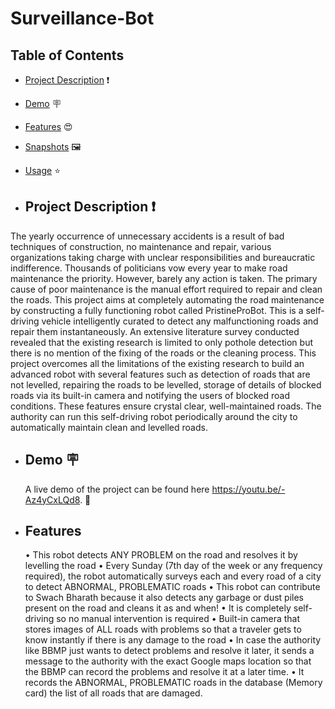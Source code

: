 # Surveillance-Bot
## Table of Contents

- [Project Description](#project-description) ❗
- [Demo](#demo) 🪧
- [Features](#features) 😍
- [Snapshots](#SnapShots) 🖼️
- [Usage](#usage) ⭐

- ## Project Description ❗
The yearly occurrence of unnecessary accidents is a result of bad techniques of construction, no maintenance and repair, various organizations taking charge with unclear responsibilities and bureaucratic indifference. Thousands of politicians vow every year to make road maintenance the priority. However, barely any action is taken. The primary cause of poor maintenance is the manual effort required to repair and clean the roads.
This project aims at completely automating the road maintenance by constructing a fully functioning robot called PristineProBot. This is a self-driving vehicle intelligently curated to detect any malfunctioning roads and repair them instantaneously. An extensive literature survey conducted revealed that the existing research is limited to only pothole detection but there is no mention of the fixing of the roads or the cleaning process. This project overcomes all the limitations of the existing research to build an advanced robot with several features such as detection of roads that are not levelled, repairing the roads to be levelled, storage of details of blocked roads via its built-in camera and notifying the users of blocked road conditions. These features ensure crystal clear, well-maintained roads. The authority can run this self-driving robot periodically around the city to automatically maintain clean and levelled roads.

- ## Demo 🪧
  A live demo of the project can be found here https://youtu.be/-Az4yCxLQd8. 🔗

- ## Features
  • This robot detects ANY PROBLEM on the road and resolves it by levelling the road
  • Every Sunday (7th day of the week or any frequency required), the robot automatically surveys each and every road of a city to detect ABNORMAL, PROBLEMATIC roads
  • This robot can contribute to Swach Bharath because it also detects any garbage or dust piles present on the road and cleans it as and when!
  • It is completely self-driving so no manual intervention is required
  • Built-in camera that stores images of ALL roads with problems so that a traveler gets to know instantly if there is any damage to the road
  • In case the authority like BBMP just wants to detect problems and resolve it later, it sends a message to the authority with the exact Google maps location so that the BBMP can record the problems and resolve it at a later time.
  • It records the ABNORMAL, PROBLEMATIC roads in the database (Memory card) the list of all roads that are damaged.
